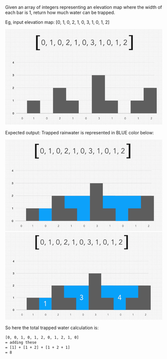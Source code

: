 Given an array of integers representing an elevation map where the width of each bar is 1, return how much water can be trapped.

Eg, input elevation map: [0, 1, 0, 2, 1, 0, 3, 1, 0, 1, 2]

![elevationMapPlotted.png](ProblemElevationMapPlotted.png)

Expected output: Trapped rainwater is represented in BLUE color below: 

![elevationMapPlottedWithWaterTrappedCalc.png](ProblemElevationMapPlottedWithWaterTrapped.png)
![elevationMapPlottedWithWaterTrappedCalc.png](ProblemElevationMapPlottedWithWaterTrappedCalc.png)

So here the total trapped water calculation is: 

    [0, 0, 1, 0, 1, 2, 0, 1, 2, 1, 0]
    = adding these 
    = [1] + [1 + 2] + [1 + 2 + 1]
    = 8  
